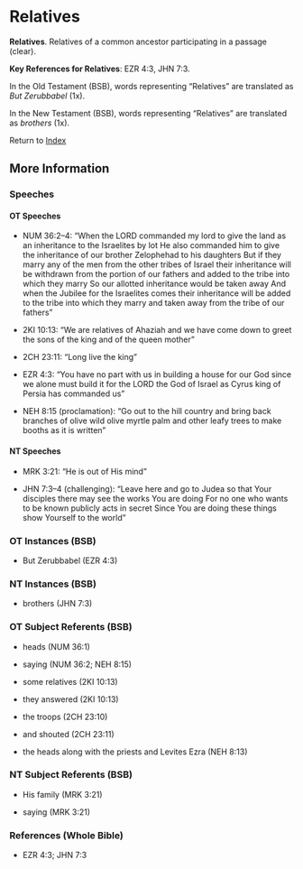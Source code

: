 # Relatives
**Relatives**. 
Relatives of a common ancestor participating in a passage (clear). 


**Key References for Relatives**: 
EZR 4:3, JHN 7:3. 


In the Old Testament (BSB), words representing “Relatives” are translated as 
*But Zerubbabel* (1x). 


In the New Testament (BSB), words representing “Relatives” are translated as 
*brothers* (1x). 


Return to [Index](00-Index.md)

## More Information

### Speeches

#### OT Speeches

* NUM 36:2–4: “When the LORD commanded my lord to give the land as an inheritance to the Israelites by lot He also commanded him to give the inheritance of our brother Zelophehad to his daughters But if they marry any of the men from the other tribes of Israel their inheritance will be withdrawn from the portion of our fathers and added to the tribe into which they marry So our allotted inheritance would be taken away And when the Jubilee for the Israelites comes their inheritance will be added to the tribe into which they marry and taken away from the tribe of our fathers”

* 2KI 10:13: “We are relatives of Ahaziah and we have come down to greet the sons of the king and of the queen mother”

* 2CH 23:11: “Long live the king”

* EZR 4:3: “You have no part with us in building a house for our God since we alone must build it for the LORD the God of Israel as Cyrus king of Persia has commanded us”

* NEH 8:15 (proclamation): “Go out to the hill country and bring back branches of olive wild olive myrtle palm and other leafy trees to make booths as it is written”

#### NT Speeches

* MRK 3:21: “He is out of His mind”

* JHN 7:3–4 (challenging): “Leave here and go to Judea so that Your disciples there may see the works You are doing For no one who wants to be known publicly acts in secret Since You are doing these things show Yourself to the world”

### OT Instances (BSB)

* But Zerubbabel (EZR 4:3)



### NT Instances (BSB)

* brothers (JHN 7:3)



### OT Subject Referents (BSB)

* heads (NUM 36:1)

* saying (NUM 36:2; NEH 8:15)

* some relatives (2KI 10:13)

* they answered (2KI 10:13)

* the troops (2CH 23:10)

* and shouted (2CH 23:11)

* the heads along with the priests and Levites Ezra (NEH 8:13)



### NT Subject Referents (BSB)

* His family (MRK 3:21)

* saying (MRK 3:21)



### References (Whole Bible)

* EZR 4:3; JHN 7:3



